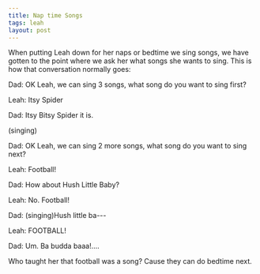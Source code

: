 ```yaml
---
title: Nap time Songs
tags: leah
layout: post
---
```

When putting Leah down for her naps or bedtime we sing songs, we have gotten to the point where we ask her what songs she wants to sing. This is how that conversation normally goes:

Dad: OK Leah, we can sing 3 songs, what song do you want to sing first?

Leah: Itsy Spider

Dad: Itsy Bitsy Spider it is.

(singing)

Dad: OK Leah, we can sing 2 more songs, what song do you want to sing next?

Leah: Football!

Dad: How about Hush Little Baby?

Leah: No. Football!

Dad: (singing)Hush little ba---

Leah: FOOTBALL!

Dad: Um. Ba budda baaa!....

Who taught her that football was a song? Cause they can do bedtime next.
